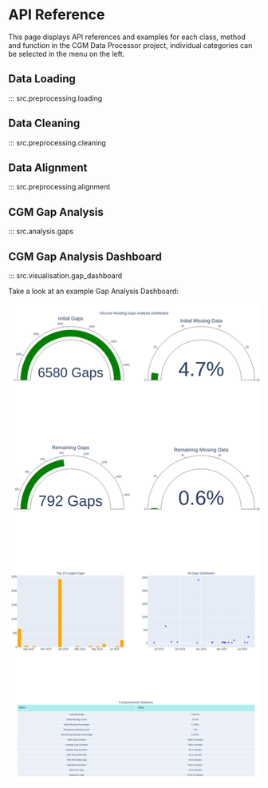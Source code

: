 # API Reference

This page displays API references and examples for each class, method and function in
the CGM Data Processor project, individual categories can be selected in the menu on 
the left.

## Data Loading
::: src.preprocessing.loading
## Data Cleaning
::: src.preprocessing.cleaning
## Data Alignment
::: src.preprocessing.alignment
## CGM Gap Analysis
::: src.analysis.gaps
## CGM Gap Analysis Dashboard
::: src.visualisation.gap_dashboard

Take a look at an example Gap Analysis Dashboard:

![gap_analysis_dashboard](../user-guide/tutorials/load_and_export_data_files/load_and_export_data_17_1.png)